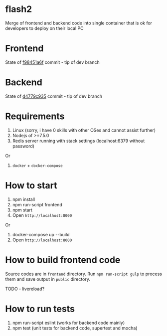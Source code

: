 # flash2
Merge of frontend and backend code into single container that is ok for developers to deploy on their local PC


Frontend
===================
State of [f98451a6f](https://github.com/starlightgroup/flashlightsforever/commit/f98451a6ffbf929566b595ad129e1eb37b329182) commit - tip of dev branch


Backend
==================
State of [d4779c935](https://github.com/starlightgroup/node-api/commit/d4779c9352b94a78648ad0ea304d666bc6830636) commit - tip of dev branch


Requirements
=================

1. Linux (sorry, i have 0 skills with other OSes and cannot assist further)
2. Nodejs of >=7.5.0
3. Redis server running with stack settings (localhost:6379 without password)

Or

1. `docker` + `docker-compose`


How to start
=================


1. npm install
2. npm run-script frontend
3. npm start
4. Open `http://localhost:8000`


Or

1. docker-compose up --build
2. Open `http://localhost:8000`

How to build frontend code
==================

Source codes are in `frontend` directory.
Run `npm run-script gulp` to process them and save output in `public` directory.

TODO - livereload?


How to run tests
==================

1. npm run-script eslint (works for backend code mainly)
2. npm test (unit tests for backend code, supertest and mocha)

